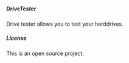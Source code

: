 ##### DriveTester
Drive tester allows you to test your harddrives.

##### License
This is an open source project.
